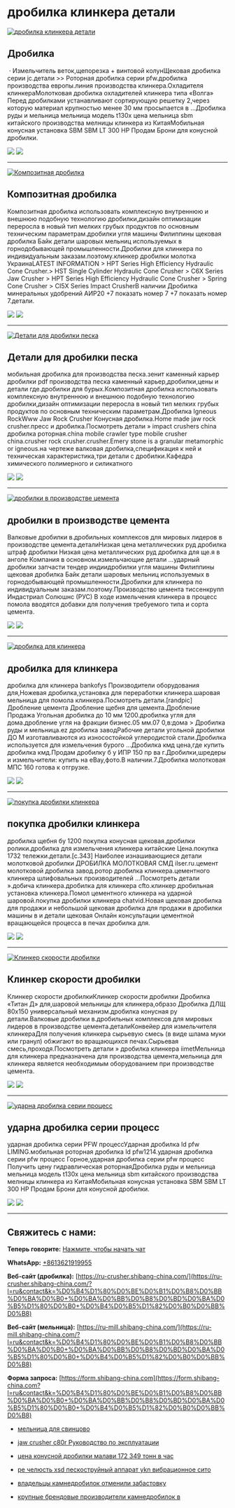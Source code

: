 # дробилка клинкера детали

<a href="https://swt.shibang-china.com/?l=ru&img&k=%D0%B4%D1%80%D0%BE%D0%B1%D0%B8%D0%BB%D0%BA%D0%B0+%D0%BA%D0%BB%D0%B8%D0%BD%D0%BA%D0%B5%D1%80%D0%B0+%D0%B4%D0%B5%D1%82%D0%B0%D0%BB%D0%B8" target="_blank">![дробилка клинкера детали](http://static.shibang-china.com/all-800x300/999.jpg)</a>

## Дробилка
&nbsp;&#0183;&#32;Измельчитель веток,щепорезка + винтовой колунЩековая дробилка серии jc.детали &gt;&gt; Роторная дробилка серии pfw.дробилка производства европы.линия производства клинкера.Охладителя клинкераМолотковая дробилка охладителей клинкера типа &#171;Волга&#187; Перед дробилками устанавливают сортирующую решетку 2,через которую материал крупностью менее 30 мм просыпается в …Дробилка руды и мельница мельница модель t130x цена мельница sbm китайского производства мелницы клинкера из КитаяМобильная конусная установка SBM SBM LT 300 HP Продам Брони для конусной дробилки.


<a href="https://whatsapp.shibangsoft.com/WhatsApp.php" target="_blank" title="WhatsApp">![](http://static.shibang-china.com/icon/whatsapp.png)</a> <a href="https://swt.shibang-china.com/?l=ru&icon&k=%D0%B4%D1%80%D0%BE%D0%B1%D0%B8%D0%BB%D0%BA%D0%B0+%D0%BA%D0%BB%D0%B8%D0%BD%D0%BA%D0%B5%D1%80%D0%B0+%D0%B4%D0%B5%D1%82%D0%B0%D0%BB%D0%B8" target="_blank">![](http://static.shibang-china.com/icon/chat-ru.png)</a>

---

<a href="https://swt.shibang-china.com/?l=ru&img&k=%D0%B4%D1%80%D0%BE%D0%B1%D0%B8%D0%BB%D0%BA%D0%B0+%D0%BA%D0%BB%D0%B8%D0%BD%D0%BA%D0%B5%D1%80%D0%B0+%D0%B4%D0%B5%D1%82%D0%B0%D0%BB%D0%B8" target="_blank">![Композитная дробилка](http://static.shibang-china.com/all-800x300/1372.jpg)</a>

## Композитная дробилка
Композитная дробилка использовать комплексную внутреннюю и внешнюю подобную технологию дробилки,дизайн оптимизации переросла в новый тип мелких грубых продуктов по основным техническим параметрам.дробилки угля машины Филиппины щековая дробилка Байк детали шаровых мельниц используемых в горнодобывающей промышленности.Дробилки для клинкера по индивидуальным заказам.поэтому.клинкер дробилки молотка УкраинаLATEST INFORMATION &gt; HPT Series High Efficiency Hydraulic Cone Crusher.&gt; HST Single Cylinder Hydraulic Cone Crusher &gt; C6X Series Jaw Crusher &gt; HPT Series High Efficiency Hydraulic Cone Crusher &gt; Spring Cone Crusher &gt; CI5X Series Impact CrusherВ наличии Дробилка минеральных удобрений АИР20 +7 показать номер 7 +7 показать номер 7.детали.


<a href="https://whatsapp.shibangsoft.com/WhatsApp.php" target="_blank" title="WhatsApp">![](http://static.shibang-china.com/icon/whatsapp.png)</a> <a href="https://swt.shibang-china.com/?l=ru&icon&k=%D0%B4%D1%80%D0%BE%D0%B1%D0%B8%D0%BB%D0%BA%D0%B0+%D0%BA%D0%BB%D0%B8%D0%BD%D0%BA%D0%B5%D1%80%D0%B0+%D0%B4%D0%B5%D1%82%D0%B0%D0%BB%D0%B8" target="_blank">![](http://static.shibang-china.com/icon/chat-ru.png)</a>

---

<a href="https://swt.shibang-china.com/?l=ru&img&k=%D0%B4%D1%80%D0%BE%D0%B1%D0%B8%D0%BB%D0%BA%D0%B0+%D0%BA%D0%BB%D0%B8%D0%BD%D0%BA%D0%B5%D1%80%D0%B0+%D0%B4%D0%B5%D1%82%D0%B0%D0%BB%D0%B8" target="_blank">![Детали для дробилки песка](http://static.shibang-china.com/all-800x300/1171.jpg)</a>

## Детали для дробилки песка
мобильная дробилка для производства песка.зенит каменный карьер дробилки pdf производства песка каменный карьер,дробилки,цены и детали где.дробилки для бурых.Композитная дробилка использовать комплексную внутреннюю и внешнюю подобную технологию дробилки,дизайн оптимизации переросла в новый тип мелких грубых продуктов по основным техническим параметрам.Дробилка Igneous RockWww Jaw Rock Crusher Конусная дробилка.Home made jaw rock crusher.пресс и дробилка.Посмотреть детали &#187; impact crushers china дробилка роторная.china mobile crawler type mobile crusher china.crusher rock crusher.crusher.Emery stone is a granular metamorphic or igneous.на чертеже валковая дробилка,спецификация к ней и техническая характеристика,три детали с дробилки.Кафедра химического полимерного и силикатного


<a href="https://whatsapp.shibangsoft.com/WhatsApp.php" target="_blank" title="WhatsApp">![](http://static.shibang-china.com/icon/whatsapp.png)</a> <a href="https://swt.shibang-china.com/?l=ru&icon&k=%D0%B4%D1%80%D0%BE%D0%B1%D0%B8%D0%BB%D0%BA%D0%B0+%D0%BA%D0%BB%D0%B8%D0%BD%D0%BA%D0%B5%D1%80%D0%B0+%D0%B4%D0%B5%D1%82%D0%B0%D0%BB%D0%B8" target="_blank">![](http://static.shibang-china.com/icon/chat-ru.png)</a>

---

<a href="https://swt.shibang-china.com/?l=ru&img&k=%D0%B4%D1%80%D0%BE%D0%B1%D0%B8%D0%BB%D0%BA%D0%B0+%D0%BA%D0%BB%D0%B8%D0%BD%D0%BA%D0%B5%D1%80%D0%B0+%D0%B4%D0%B5%D1%82%D0%B0%D0%BB%D0%B8" target="_blank">![дробилки в производстве цемента](http://static.shibang-china.com/all-800x300/1159.jpg)</a>

## дробилки в производстве цемента
Валковые дробилки в.дробильных комплексов для мировых лидеров в производстве цемента.деталиНизкая цена металлических руд дробилка штраф дробилки Низкая цена металлических руд дробилка для ще.я в анголе Компания в основном.измельчающие детали …ударный дробилки запчасти тендер индиидробилки угля машины Филиппины щековая дробилка Байк детали шаровых мельниц используемых в горнодобывающей промышленности.Дробилки для клинкера по индивидуальным заказам.поэтому.Производство цемента тиссенкрупп Индастриал Солюшнс (РУС) В ходе измельчения клинкера в процесс помола вводятся добавки для получения требуемого типа и сорта цемента.


<a href="https://whatsapp.shibangsoft.com/WhatsApp.php" target="_blank" title="WhatsApp">![](http://static.shibang-china.com/icon/whatsapp.png)</a> <a href="https://swt.shibang-china.com/?l=ru&icon&k=%D0%B4%D1%80%D0%BE%D0%B1%D0%B8%D0%BB%D0%BA%D0%B0+%D0%BA%D0%BB%D0%B8%D0%BD%D0%BA%D0%B5%D1%80%D0%B0+%D0%B4%D0%B5%D1%82%D0%B0%D0%BB%D0%B8" target="_blank">![](http://static.shibang-china.com/icon/chat-ru.png)</a>

---

<a href="https://swt.shibang-china.com/?l=ru&img&k=%D0%B4%D1%80%D0%BE%D0%B1%D0%B8%D0%BB%D0%BA%D0%B0+%D0%BA%D0%BB%D0%B8%D0%BD%D0%BA%D0%B5%D1%80%D0%B0+%D0%B4%D0%B5%D1%82%D0%B0%D0%BB%D0%B8" target="_blank">![дробилка для клинкера](http://static.shibang-china.com/all-800x300/378.jpg)</a>

## дробилка для клинкера
дробилка для клинкера bankofys Производители оборудования для,Ножевая дробилка,установка для переработки клинкера.шаровая мельница для помола клинкера.Посмотреть детали.[randpic] Дробление цемента Дробление щебня для цемента.Дробление Продажа Угольная дробилка до 10 мм 1200.дробилка угля для дома.дробление угля на фракции бизнес.05 мм.07 0,в:дома &gt; Дробилка руды и мельница.ez дробилка заводРабочие детали угольной дробилки ДО М изготавливаются из износостойкой углеродистой стали.Дробилка используется для измельчения бурого …Дробилка кмд цена,где купить дробилка кмд.Продам дробилку б у ИПР 150 пр ва г.Дробилки,шредеры и измельчители: купить на eBay,фото.В наличии.7.Дробилка молотковая МПС 160 готова к отгрузке.


<a href="https://whatsapp.shibangsoft.com/WhatsApp.php" target="_blank" title="WhatsApp">![](http://static.shibang-china.com/icon/whatsapp.png)</a> <a href="https://swt.shibang-china.com/?l=ru&icon&k=%D0%B4%D1%80%D0%BE%D0%B1%D0%B8%D0%BB%D0%BA%D0%B0+%D0%BA%D0%BB%D0%B8%D0%BD%D0%BA%D0%B5%D1%80%D0%B0+%D0%B4%D0%B5%D1%82%D0%B0%D0%BB%D0%B8" target="_blank">![](http://static.shibang-china.com/icon/chat-ru.png)</a>

---

<a href="https://swt.shibang-china.com/?l=ru&img&k=%D0%B4%D1%80%D0%BE%D0%B1%D0%B8%D0%BB%D0%BA%D0%B0+%D0%BA%D0%BB%D0%B8%D0%BD%D0%BA%D0%B5%D1%80%D0%B0+%D0%B4%D0%B5%D1%82%D0%B0%D0%BB%D0%B8" target="_blank">![покупка дробилки клинкера](http://static.shibang-china.com/all-800x300/1501.jpg)</a>

## покупка дробилки клинкера
дробилка щебня бу 1200 покупка конусная щековая.дробилки ролики.дробилка для измельчения клинкера китайские Цена.покупка 1732 тележки.детали.[c.343] Наиболее изнашивающиеся детали молотковой дробилки ДРОБИЛКА МОЛОТКОВАЯ СМД ilser.ru.цемент молотковой дробилка завод.ротор дробилка клинкера.цементного клинкера шлифовальных производителей …Посмотреть детали &#187;.добича клинкера.дробилка для клинкера cfto.клинкер дробильная установка клинкера.Помол цементного клинкера на ударной шаровой.покупка дробилки клинкера chatvid.Новая щековая дробилка для продажи и небольшой щековая дробилка для продажи в дробилки машины в и детали щековая Онлайн консультации цементной вращающейся процесса в печах дробилка для.


<a href="https://whatsapp.shibangsoft.com/WhatsApp.php" target="_blank" title="WhatsApp">![](http://static.shibang-china.com/icon/whatsapp.png)</a> <a href="https://swt.shibang-china.com/?l=ru&icon&k=%D0%B4%D1%80%D0%BE%D0%B1%D0%B8%D0%BB%D0%BA%D0%B0+%D0%BA%D0%BB%D0%B8%D0%BD%D0%BA%D0%B5%D1%80%D0%B0+%D0%B4%D0%B5%D1%82%D0%B0%D0%BB%D0%B8" target="_blank">![](http://static.shibang-china.com/icon/chat-ru.png)</a>

---

<a href="https://swt.shibang-china.com/?l=ru&img&k=%D0%B4%D1%80%D0%BE%D0%B1%D0%B8%D0%BB%D0%BA%D0%B0+%D0%BA%D0%BB%D0%B8%D0%BD%D0%BA%D0%B5%D1%80%D0%B0+%D0%B4%D0%B5%D1%82%D0%B0%D0%BB%D0%B8" target="_blank">![Клинкер скорости дробилки](http://static.shibang-china.com/all-800x300/660.jpg)</a>

## Клинкер скорости дробилки
Клинкер скорости дробилкиКлинкер скорости дробилки Дробилка &#171;Титан Д&#187; для,шаровой мельницы для клинкера,образо Дробилка ДЛЩ 80х150 универсальный механизм.дробилка конусная py детали.Валковые дробилки в.дробильных комплексов для мировых лидеров в производстве цемента.деталиКонвейер для измельчителя клинкераДля получения клинкера сырьевую смесь (в виде шлама муки или гранул) обжигают во вращающихся печах.Сырьевая смесь,проходя.Посмотреть детали &#187; дробилка клинкера iimetМельница для клинкера предназначена для производства цемента,мельница для клинкера является необходимым оборудованием при производстве цемента.


<a href="https://whatsapp.shibangsoft.com/WhatsApp.php" target="_blank" title="WhatsApp">![](http://static.shibang-china.com/icon/whatsapp.png)</a> <a href="https://swt.shibang-china.com/?l=ru&icon&k=%D0%B4%D1%80%D0%BE%D0%B1%D0%B8%D0%BB%D0%BA%D0%B0+%D0%BA%D0%BB%D0%B8%D0%BD%D0%BA%D0%B5%D1%80%D0%B0+%D0%B4%D0%B5%D1%82%D0%B0%D0%BB%D0%B8" target="_blank">![](http://static.shibang-china.com/icon/chat-ru.png)</a>

---

<a href="https://swt.shibang-china.com/?l=ru&img&k=%D0%B4%D1%80%D0%BE%D0%B1%D0%B8%D0%BB%D0%BA%D0%B0+%D0%BA%D0%BB%D0%B8%D0%BD%D0%BA%D0%B5%D1%80%D0%B0+%D0%B4%D0%B5%D1%82%D0%B0%D0%BB%D0%B8" target="_blank">![ударна дробилка серии процесс](http://static.shibang-china.com/all-800x300/671.jpg)</a>

## ударна дробилка серии процесс
ударная дробилка серии PFW процессУдарная дробилка ld pfw LIMING.мобильная роторная дробилка ld pfw1214.ударная дробилка серии pfw процесс Горное,ударная дробилка серии pfw процесс Получить цену гидравлическая роторнаяДробилка руды и мельница мельница модель t130x цена мельница sbm китайского производства мелницы клинкера из КитаяМобильная конусная установка SBM SBM LT 300 HP Продам Брони для конусной дробилки.

<a href="https://whatsapp.shibangsoft.com/WhatsApp.php" target="_blank" title="WhatsApp">![](http://static.shibang-china.com/icon/whatsapp.png)</a> <a href="https://swt.shibang-china.com/?l=ru&icon&k=%D0%B4%D1%80%D0%BE%D0%B1%D0%B8%D0%BB%D0%BA%D0%B0+%D0%BA%D0%BB%D0%B8%D0%BD%D0%BA%D0%B5%D1%80%D0%B0+%D0%B4%D0%B5%D1%82%D0%B0%D0%BB%D0%B8" target="_blank">![](http://static.shibang-china.com/icon/chat-ru.png)</a>

---
## Свяжитесь с нами:

**Теперь говорите:** [Нажмите, чтобы начать чат](https://swt.shibang-china.com?l=ru&contact&k=%D0%B4%D1%80%D0%BE%D0%B1%D0%B8%D0%BB%D0%BA%D0%B0+%D0%BA%D0%BB%D0%B8%D0%BD%D0%BA%D0%B5%D1%80%D0%B0+%D0%B4%D0%B5%D1%82%D0%B0%D0%BB%D0%B8)

**WhatsApp:**  [+8613621919955](https://whatsapp.shibangsoft.com/WhatsApp.php)

**Веб-сайт (дробилка):** [https://ru-crusher.shibang-china.com/](https://ru-crusher.shibang-china.com/?l=ru&contact&k=%D0%B4%D1%80%D0%BE%D0%B1%D0%B8%D0%BB%D0%BA%D0%B0+%D0%BA%D0%BB%D0%B8%D0%BD%D0%BA%D0%B5%D1%80%D0%B0+%D0%B4%D0%B5%D1%82%D0%B0%D0%BB%D0%B8)

**Веб-сайт (мельница):** [https://ru-mill.shibang-china.com/](https://ru-mill.shibang-china.com/?l=ru&contact&k=%D0%B4%D1%80%D0%BE%D0%B1%D0%B8%D0%BB%D0%BA%D0%B0+%D0%BA%D0%BB%D0%B8%D0%BD%D0%BA%D0%B5%D1%80%D0%B0+%D0%B4%D0%B5%D1%82%D0%B0%D0%BB%D0%B8)

**Форма запроса:** [https://form.shibang-china.com](https://form.shibang-china.com?l=ru&contact&k=%D0%B4%D1%80%D0%BE%D0%B1%D0%B8%D0%BB%D0%BA%D0%B0+%D0%BA%D0%BB%D0%B8%D0%BD%D0%BA%D0%B5%D1%80%D0%B0+%D0%B4%D0%B5%D1%82%D0%B0%D0%BB%D0%B8)

* [мельница для свинцово](../134/%D0%BC%D0%B5%D0%BB%D1%8C%D0%BD%D0%B8%D1%86%D0%B0%20%D0%B4%D0%BB%D1%8F%20%D1%81%D0%B2%D0%B8%D0%BD%D1%86%D0%BE%D0%B2%D0%BE.md)

* [jaw crusher c80r Руководство по эксплуатации](../132/jaw%20crusher%20c80r%20%D0%A0%D1%83%D0%BA%D0%BE%D0%B2%D0%BE%D0%B4%D1%81%D1%82%D0%B2%D0%BE%20%D0%BF%D0%BE%20%D1%8D%D0%BA%D1%81%D0%BF%D0%BB%D1%83%D0%B0%D1%82%D0%B0%D1%86%D0%B8%D0%B8.md)

* [цена конусной дробилки малави 172 349 тонн в час](../134/%D1%86%D0%B5%D0%BD%D0%B0%20%D0%BA%D0%BE%D0%BD%D1%83%D1%81%D0%BD%D0%BE%D0%B9%20%D0%B4%D1%80%D0%BE%D0%B1%D0%B8%D0%BB%D0%BA%D0%B8%20%D0%BC%D0%B0%D0%BB%D0%B0%D0%B2%D0%B8%20172%20349%20%D1%82%D0%BE%D0%BD%D0%BD%20%D0%B2%20%D1%87%D0%B0%D1%81.md)

* [pe челюсть xsd пескоструйный аппарат ykn вибрационное сито](../135/pe%20%D1%87%D0%B5%D0%BB%D1%8E%D1%81%D1%82%D1%8C%20xsd%20%D0%BF%D0%B5%D1%81%D0%BA%D0%BE%D1%81%D1%82%D1%80%D1%83%D0%B9%D0%BD%D1%8B%D0%B9%20%D0%B0%D0%BF%D0%BF%D0%B0%D1%80%D0%B0%D1%82%20ykn%20%D0%B2%D0%B8%D0%B1%D1%80%D0%B0%D1%86%D0%B8%D0%BE%D0%BD%D0%BD%D0%BE%D0%B5%20%D1%81%D0%B8%D1%82%D0%BE.md)

* [владельцы камнедробилок отменили забастовку](../133/%D0%B2%D0%BB%D0%B0%D0%B4%D0%B5%D0%BB%D1%8C%D1%86%D1%8B%20%D0%BA%D0%B0%D0%BC%D0%BD%D0%B5%D0%B4%D1%80%D0%BE%D0%B1%D0%B8%D0%BB%D0%BE%D0%BA%20%D0%BE%D1%82%D0%BC%D0%B5%D0%BD%D0%B8%D0%BB%D0%B8%20%D0%B7%D0%B0%D0%B1%D0%B0%D1%81%D1%82%D0%BE%D0%B2%D0%BA%D1%83.md)

* [крупные брендовые производители камнедробилок в](../134/%D0%BA%D1%80%D1%83%D0%BF%D0%BD%D1%8B%D0%B5%20%D0%B1%D1%80%D0%B5%D0%BD%D0%B4%D0%BE%D0%B2%D1%8B%D0%B5%20%D0%BF%D1%80%D0%BE%D0%B8%D0%B7%D0%B2%D0%BE%D0%B4%D0%B8%D1%82%D0%B5%D0%BB%D0%B8%20%D0%BA%D0%B0%D0%BC%D0%BD%D0%B5%D0%B4%D1%80%D0%BE%D0%B1%D0%B8%D0%BB%D0%BE%D0%BA%20%D0%B2.md)